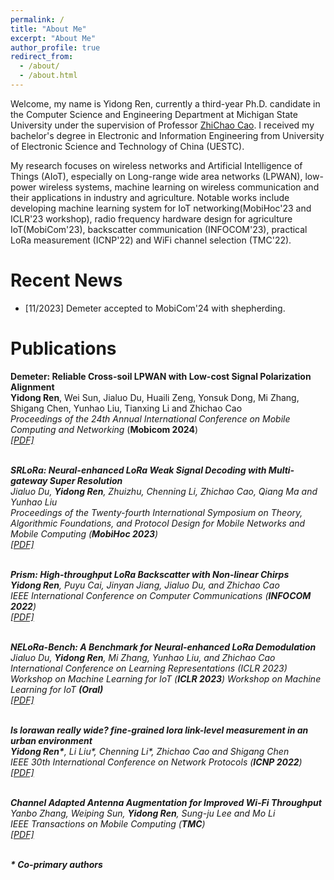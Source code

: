 ```yaml
---
permalink: /
title: "About Me"
excerpt: "About Me"
author_profile: true
redirect_from: 
  - /about/
  - /about.html
---
```


Welcome, my name is Yidong Ren, currently a third-year Ph.D. candidate in the Computer Science and Engineering Department at Michigan State University under the supervision of Professor [ZhiChao Cao](https://cse.msu.edu/~caozc/). I received my bachelor's degree in Electronic and Information Engineering from University of Electronic Science and Technology of China (UESTC).

My research focuses on wireless networks and Artificial Intelligence of Things (AIoT), especially on Long-range wide area networks (LPWAN), low-power wireless systems, machine learning on wireless communication and their applications in industry and agriculture. Notable works include developing machine learning system for IoT networking(MobiHoc'23 and ICLR'23 workshop), radio frequency hardware design for agriculture IoT(MobiCom'23), backscatter communication (INFOCOM'23), practical LoRa measurement (ICNP'22) and WiFi channel selection (TMC'22).

Recent News
======

* [11/2023] Demeter accepted to MobiCom'24 with shepherding.

 
Publications
======

<b>Demeter: Reliable Cross-soil LPWAN with Low-cost Signal Polarization Alignment</b><br>
<b>Yidong Ren</b>,  Wei Sun, Jialuo Du, Huaili Zeng, Yonsuk Dong, Mi Zhang, Shigang Chen, Yunhao Liu, Tianxing Li and Zhichao Cao<br><I>Proceedings of the 24th Annual International Conference on Mobile Computing and Networking  </i> (<b>Mobicom 2024</b>)<br>
<i>[[PDF]]() <br clear="left"/>
<font size="1"> </font> <br/>

<b>SRLoRa: Neural-enhanced LoRa Weak Signal Decoding with Multi-gateway Super Resolution</b>
<br>Jialuo Du, <b>Yidong Ren</b>, Zhuizhu, Chenning Li, Zhichao Cao, Qiang Ma and Yunhao Liu<br><I>Proceedings of the Twenty-fourth International Symposium on Theory, Algorithmic Foundations, and Protocol Design for Mobile Networks and Mobile Computing</i> (<b>MobiHoc 2023</b>)<br>
<i>[[PDF]]() <br clear="left"/>
<font size="1"> </font> <br/>

<b>Prism: High-throughput LoRa Backscatter with Non-linear Chirps</b><br>
<b>Yidong Ren</b>, Puyu Cai, Jinyan Jiang, Jialuo Du, and Zhichao Cao<br><I>IEEE International Conference on Computer Communications</i> (<b>INFOCOM 2022</b>)<br>
<i>[[PDF]]() <br clear="left"/>
<font size="1"> </font> <br/>

<b>NELoRa-Bench: A Benchmark for Neural-enhanced LoRa Demodulation</b><br>
Jialuo Du, <b>Yidong Ren</b>, Mi Zhang, Yunhao Liu, and Zhichao Cao<br><I>International Conference on Learning Representations (ICLR 2023) Workshop on Machine Learning for IoT (<b>ICLR 2023</b>) Workshop on Machine Learning for IoT <b>(Oral)</b> </i> <br>
<i>[[PDF]]() <br clear="left"/>
<font size="1"> </font> <br/>

<b>Is lorawan really wide? fine-grained lora link-level measurement in an urban environment</b><br>
<b>Yidong Ren\*</b>, Li Liu\*, Chenning Li\*, Zhichao Cao and Shigang Chen<br><I>IEEE 30th International Conference on Network Protocols</i> (<b>ICNP 2022</b>)<br>
<i>[[PDF]]() <br clear="left"/>
<font size="1"> </font> <br/>

<b>Channel Adapted Antenna Augmentation for Improved Wi-Fi Throughput</b><br>
Yanbo Zhang, Weiping Sun, <b>Yidong Ren</b>, Sung-ju Lee and Mo Li<br><I>IEEE Transactions on Mobile Computing</i> (<b>TMC</b>)<br>
<i>[[PDF]]() <br clear="left"/>
<font size="1"> </font> <br/>

<b>* Co-primary authors</b><br>

<!--

About Me
======

A data-driven personal website
======
Like many other Jekyll-based GitHub Pages templates, academicpages makes you separate the website's content from its form. The content & metadata of your website are in structured markdown files, while various other files constitute the theme, specifying how to transform that content & metadata into HTML pages. You keep these various markdown (.md), YAML (.yml), HTML, and CSS files in a public GitHub repository. Each time you commit and push an update to the repository, the [GitHub pages](https://pages.github.com/) service creates static HTML pages based on these files, which are hosted on GitHub's servers free of charge.

Many of the features of dynamic content management systems (like Wordpress) can be achieved in this fashion, using a fraction of the computational resources and with far less vulnerability to hacking and DDoSing. You can also modify the theme to your heart's content without touching the content of your site. If you get to a point where you've broken something in Jekyll/HTML/CSS beyond repair, your markdown files describing your talks, publications, etc. are safe. You can rollback the changes or even delete the repository and start over -- just be sure to save the markdown files! Finally, you can also write scripts that process the structured data on the site, such as [this one](https://github.com/academicpages/academicpages.github.io/blob/master/talkmap.ipynb) that analyzes metadata in pages about talks to display [a map of every location you've given a talk](https://academicpages.github.io/talkmap.html).

Getting started
======
1. Register a GitHub account if you don't have one and confirm your e-mail (required!)
1. Fork [this repository](https://github.com/academicpages/academicpages.github.io) by clicking the "fork" button in the top right. 
1. Go to the repository's settings (rightmost item in the tabs that start with "Code", should be below "Unwatch"). Rename the repository "[your GitHub username].github.io", which will also be your website's URL.
1. Set site-wide configuration and create content & metadata (see below -- also see [this set of diffs](http://archive.is/3TPas) showing what files were changed to set up [an example site](https://getorg-testacct.github.io) for a user with the username "getorg-testacct")
1. Upload any files (like PDFs, .zip files, etc.) to the files/ directory. They will appear at https://[your GitHub username].github.io/files/example.pdf.  
1. Check status by going to the repository settings, in the "GitHub pages" section

Site-wide configuration
------
The main configuration file for the site is in the base directory in [_config.yml](https://github.com/academicpages/academicpages.github.io/blob/master/_config.yml), which defines the content in the sidebars and other site-wide features. You will need to replace the default variables with ones about yourself and your site's github repository. The configuration file for the top menu is in [_data/navigation.yml](https://github.com/academicpages/academicpages.github.io/blob/master/_data/navigation.yml). For example, if you don't have a portfolio or blog posts, you can remove those items from that navigation.yml file to remove them from the header. 

Create content & metadata
------
For site content, there is one markdown file for each type of content, which are stored in directories like _publications, _talks, _posts, _teaching, or _pages. For example, each talk is a markdown file in the [_talks directory](https://github.com/academicpages/academicpages.github.io/tree/master/_talks). At the top of each markdown file is structured data in YAML about the talk, which the theme will parse to do lots of cool stuff. The same structured data about a talk is used to generate the list of talks on the [Talks page](https://academicpages.github.io/talks), each [individual page](https://academicpages.github.io/talks/2012-03-01-talk-1) for specific talks, the talks section for the [CV page](https://academicpages.github.io/cv), and the [map of places you've given a talk](https://academicpages.github.io/talkmap.html) (if you run this [python file](https://github.com/academicpages/academicpages.github.io/blob/master/talkmap.py) or [Jupyter notebook](https://github.com/academicpages/academicpages.github.io/blob/master/talkmap.ipynb), which creates the HTML for the map based on the contents of the _talks directory).

**Markdown generator**

I have also created [a set of Jupyter notebooks](https://github.com/academicpages/academicpages.github.io/tree/master/markdown_generator
) that converts a CSV containing structured data about talks or presentations into individual markdown files that will be properly formatted for the academicpages template. The sample CSVs in that directory are the ones I used to create my own personal website at stuartgeiger.com. My usual workflow is that I keep a spreadsheet of my publications and talks, then run the code in these notebooks to generate the markdown files, then commit and push them to the GitHub repository.

How to edit your site's GitHub repository
------
Many people use a git client to create files on their local computer and then push them to GitHub's servers. If you are not familiar with git, you can directly edit these configuration and markdown files directly in the github.com interface. Navigate to a file (like [this one](https://github.com/academicpages/academicpages.github.io/blob/master/_talks/2012-03-01-talk-1.md) and click the pencil icon in the top right of the content preview (to the right of the "Raw | Blame | History" buttons). You can delete a file by clicking the trashcan icon to the right of the pencil icon. You can also create new files or upload files by navigating to a directory and clicking the "Create new file" or "Upload files" buttons. 

Example: editing a markdown file for a talk
![Editing a markdown file for a talk](/images/editing-talk.png)

For more info
------
More info about configuring academicpages can be found in [the guide](https://academicpages.github.io/markdown/). The [guides for the Minimal Mistakes theme](https://mmistakes.github.io/minimal-mistakes/docs/configuration/) (which this theme was forked from) might also be helpful.
-->
